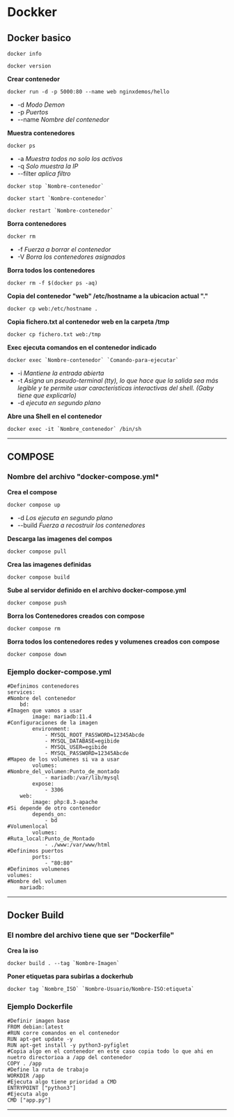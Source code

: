 # Dockker

## Docker basico
```
docker info
```
```
docker version
```
**Crear contenedor**
```
docker run -d -p 5000:80 --name web nginxdemos/hello
```
- -d *Modo Demon*
- -p *Puertos*
- --name *Nombre del contenedor*

**Muestra contenedores**
```
docker ps
```
- -a *Muestra todos no solo los activos*
- -q *Solo muestra la IP*
- --filter *aplica filtro*
```
docker stop `Nombre-contenedor`
```
```
docker start `Nombre-contenedor`
```
```
docker restart `Nombre-contenedor`
```
**Borra contenedores**
```
docker rm
```
- -f *Fuerza a borrar el contenedor*
- -V *Borra los contenedores asignados*

**Borra todos los contenedores**
```
docker rm -f $(docker ps -aq)
```
**Copia del contenedor "web" /etc/hostname a la ubicacion actual "."**
```
docker cp web:/etc/hostname .
```
**Copia fichero.txt al contenedor web en la carpeta /tmp**
```
docker cp fichero.txt web:/tmp
```
**Exec ejecuta comandos en el contenedor indicado**
```
docker exec `Nombre-contenedor` `Comando-para-ejecutar`
```
- -i *Mantiene la entrada abierta*
- -t *Asigna un pseudo-terminal (tty), lo que hace que la salida sea más legible y te permite usar características interactivas del shell. (Gaby tiene que explicarlo)*
- -d *ejecuta en segundo plano*

**Abre una Shell en el contenedor**
```
docker exec -it `Nombre_contenedor` /bin/sh
```
---
## COMPOSE
### Nombre del archivo "docker-compose.yml*

**Crea el compose**
```
docker compose up
```
- -d *Los ejecuta en segundo plano*
- --build *Fuerza a recostruir los contenedores*

**Descarga las imagenes del compos**
```
docker compose pull
```
**Crea las imagenes definidas**
```
docker compose build
```
**Sube al servidor definido en el archivo docker-compose.yml**
```
docker compose push
```
**Borra los Contenedores creados con compose**
```
docker compose rm
```
**Borra todos los contenedores redes y volumenes creados con compose**
```
docker compose down
```
### Ejemplo docker-compose.yml
```
#Definimos contenedores
services:
#Nombre del contenedor
	bd:
#Imagen que vamos a usar
		image: mariadb:11.4
#Configuraciones de la imagen
		environment:
			- MYSQL_ROOT_PASSWORD=12345Abcde
			- MYSQL_DATABASE=egibide
			- MYSQL_USER=egibide
			- MYSQL_PASSWORD=12345Abcde
#Mapeo de los volumenes si va a usar
		volumes:
#Nombre_del_volumen:Punto_de_montado
			- mariadb:/var/lib/mysql
		expose:
			- 3306
	web:
		image: php:8.3-apache
#Si depende de otro contenedor
		depends_on:
			- bd
#Volumenlocal
		volumes:
#Ruta_local:Punto_de_Montado
			- ./www:/var/www/html
#Definimos puertos
		ports:
			- "80:80"
#Definimos volumenes
volumes:
#Nombre del volumen
	mariadb:
```
---
## Docker Build
### El nombre del archivo tiene que ser "Dockerfile"
**Crea la iso**
```
docker build . --tag `Nombre-Imagen`
```
**Poner etiquetas para subirlas a dockerhub**
```
docker tag `Nombre_ISO` `Nombre-Usuario/Nombre-ISO:etiqueta`
```
### Ejemplo Dockerfile
```
#Definir imagen base
FROM debian:latest 
#RUN corre comandos en el contenedor
RUN apt-get update -y
RUN apt-get install -y python3-pyfiglet
#Copia algo en el contenedor en este caso copia todo lo que ahi en nuetro directorioa a /app del contenedor
COPY . /app
#Define la ruta de trabajo
WORKDIR /app
#Ejecuta algo tiene prioridad a CMD
ENTRYPOINT ["python3"]
#Ejecuta algo 
CMD ["app.py"]
```
---

